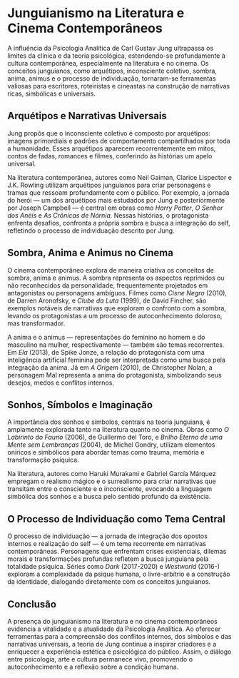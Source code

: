 # Junguianismo na Literatura e Cinema Contemporâneos

A influência da Psicologia Analítica de Carl Gustav Jung ultrapassa os limites da clínica e da teoria psicológica, estendendo-se profundamente à cultura contemporânea, especialmente na literatura e no cinema. Os conceitos junguianos, como arquétipos, inconsciente coletivo, sombra, anima, animus e o processo de individuação, tornaram-se ferramentas valiosas para escritores, roteiristas e cineastas na construção de narrativas ricas, simbólicas e universais.

## Arquétipos e Narrativas Universais

Jung propôs que o inconsciente coletivo é composto por arquétipos: imagens primordiais e padrões de comportamento compartilhados por toda a humanidade. Esses arquétipos aparecem recorrentemente em mitos, contos de fadas, romances e filmes, conferindo às histórias um apelo universal.

Na literatura contemporânea, autores como Neil Gaiman, Clarice Lispector e J.K. Rowling utilizam arquétipos junguianos para criar personagens e tramas que ressoam profundamente com o público. Por exemplo, a jornada do herói — um dos arquétipos mais estudados por Jung e posteriormente por Joseph Campbell — é central em obras como *Harry Potter*, *O Senhor dos Anéis* e *As Crônicas de Nárnia*. Nessas histórias, o protagonista enfrenta desafios, confronta a própria sombra e busca a integração do self, refletindo o processo de individuação descrito por Jung.

## Sombra, Anima e Animus no Cinema

O cinema contemporâneo explora de maneira criativa os conceitos de sombra, anima e animus. A sombra representa os aspectos reprimidos ou não reconhecidos da personalidade, frequentemente projetados em antagonistas ou personagens ambíguos. Filmes como *Cisne Negro* (2010), de Darren Aronofsky, e *Clube da Luta* (1999), de David Fincher, são exemplos notáveis de narrativas que exploram o confronto com a sombra, levando os protagonistas a um processo de autoconhecimento doloroso, mas transformador.

A anima e o animus — representações do feminino no homem e do masculino na mulher, respectivamente — também são temas recorrentes. Em *Ela* (2013), de Spike Jonze, a relação do protagonista com uma inteligência artificial feminina pode ser interpretada como uma busca pela integração da anima. Já em *A Origem* (2010), de Christopher Nolan, a personagem Mal representa a anima do protagonista, simbolizando seus desejos, medos e conflitos internos.

## Sonhos, Símbolos e Imaginação

A importância dos sonhos e símbolos, centrais na teoria junguiana, é amplamente explorada tanto na literatura quanto no cinema. Obras como *O Labirinto do Fauno* (2006), de Guillermo del Toro, e *Brilho Eterno de uma Mente sem Lembranças* (2004), de Michel Gondry, utilizam elementos oníricos e simbólicos para abordar temas como trauma, memória e transformação psíquica.

Na literatura, autores como Haruki Murakami e Gabriel García Márquez empregam o realismo mágico e o surrealismo para criar narrativas que transitam entre o consciente e o inconsciente, evocando a linguagem simbólica dos sonhos e a busca pelo sentido profundo da existência.

## O Processo de Individuação como Tema Central

O processo de individuação — a jornada de integração dos opostos internos e realização do self — é um tema recorrente em narrativas contemporâneas. Personagens que enfrentam crises existenciais, dilemas morais e transformações profundas refletem a busca junguiana pela totalidade psíquica. Séries como *Dark* (2017-2020) e *Westworld* (2016-) exploram a complexidade da psique humana, o livre-arbítrio e a construção da identidade, dialogando diretamente com os conceitos junguianos.

## Conclusão

A presença do junguianismo na literatura e no cinema contemporâneos evidencia a vitalidade e a atualidade da Psicologia Analítica. Ao oferecer ferramentas para a compreensão dos conflitos internos, dos símbolos e das narrativas universais, a teoria de Jung continua a inspirar criadores e a enriquecer a experiência estética e psicológica do público. Assim, o diálogo entre psicologia, arte e cultura permanece vivo, promovendo o autoconhecimento e a reflexão sobre a condição humana.